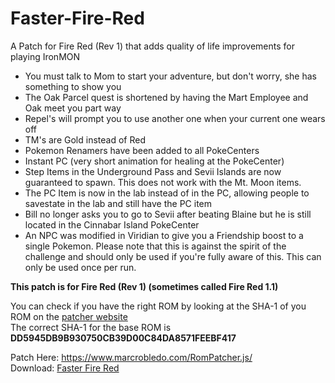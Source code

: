 # Faster-Fire-Red
A Patch for Fire Red (Rev 1) that adds quality of life improvements for playing IronMON

* You must talk to Mom to start your adventure, but don't worry, she has something to show you
* The Oak Parcel quest is shortened by having the Mart Employee and Oak meet you part way
* Repel's will prompt you to use another one when your current one wears off
* TM's are Gold instead of Red
* Pokemon Renamers have been added to all PokeCenters
* Instant PC (very short animation for healing at the PokeCenter)
* Step Items in the Underground Pass and Sevii Islands are now guaranteed to spawn. This does not work with the Mt. Moon items.
* The PC Item is now in the lab instead of in the PC, allowing people to savestate in the lab and still have the PC item
* Bill no longer asks you to go to Sevii after beating Blaine but he is still located in the Cinnabar Island PokeCenter
* An NPC was modified in Viridian to give you a Friendship boost to a single Pokemon. Please note that this is against the spirit of the challenge and should only be used if you're fully aware of this. This can only be used once per run.

**This patch is for Fire Red (Rev 1) (sometimes called Fire Red 1.1)**  

You can check if you have the right ROM by looking at the SHA-1 of you ROM on the [patcher website](https://www.marcrobledo.com/RomPatcher.js/)  
The correct SHA-1 for the base ROM is **DD5945DB9B930750CB39D00C84DA8571FEEBF417**  

Patch Here: https://www.marcrobledo.com/RomPatcher.js/  
Download: [Faster Fire Red](https://github.com/DrMaple/Faster-Fire-Red/raw/main/Faster%20Fire%20Red%20-%20Final%20V1.ips)
